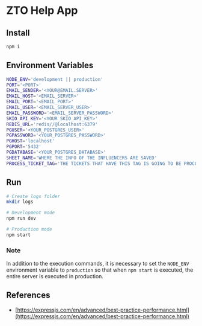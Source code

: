 # ZTO Help App

## Install

```bash
npm i
```

## Environment Variables

```bash
NODE_ENV='development || production'
PORT='<PORT>'
EMAIL_SENDER='<YOUR@EMAIL.SERVER>'
EMAIL_HOST='<EMAIL_SERVER>'
EMAIL_PORT='<EMAIL_PORT>'
EMAIL_USER='<EMAIL_SERVER_USER>'
EMAIL_PASSWORD='<EMAIL_SERVER_PASSWORD>'
SKIO_API_KEY='<YOUR_SKIO_API_KEY>'
REDIS_URL='redis//@localhost:6379'
PGUSER='<YOUR_POSTGRES_USER>'
PGPASSWORD='<YOUR_POSTGRES_PASSWORD>'
PGHOST='localhost'
PGPORT='5432'
PGDATABASE='<YOUR_POSTGRES_DATABASE>'
SHEET_NAME='WHERE THE INFO OF THE INFLUENCERS ARE SAVED'
PROCESS_TICKET_TAG='THE TICKETS THAT HAVE THIS TAG IS GOING TO BE PROCCESSD'
```

## Run

```bash
# Create logs folder
mkdir logs

# Development mode
npm run dev

# Production mode
npm start
```

### Note

In addition to the execution commands, it is necessary to set the `NODE_ENV` environment variable to `production` so that when `npm start` is executed, the entire server is executed in production.

## References

- [https://expressjs.com/en/advanced/best-practice-performance.html](https://expressjs.com/en/advanced/best-practice-performance.html)


